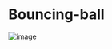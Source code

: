 # Bouncing-ball
![image](https://github.com/user-attachments/assets/f60592c3-d471-4159-b3ec-cd1a5e8db4be)
